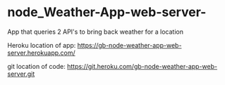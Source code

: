 # node_Weather-App-web-server-
App that queries 2 API's to bring back weather for a location

Heroku location of app:
https://gb-node-weather-app-web-server.herokuapp.com/ 

git location of code:
https://git.heroku.com/gb-node-weather-app-web-server.git
